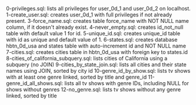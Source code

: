 0-privileges.sql: lists all privileges for user_0d_1 and user_0d_2 on localhost.
1-create_user.sql: creates user_0d_1 with full privileges if not already present.
3-force_name.sql: creates table force_name with NOT NULL name column, if it doesn't already exist.
4-never_empty.sql: creates id_not_null table with default value 1 for id.
5-unique_id.sql: creates unique_id table with id as unique and default value of 1.
6-states.sql: creates database hbtn_0d_usa and states table with auto-increment id and NOT NULL name
7-cities.sql: creates cities table in hbtn_0d_usa with foreign key to states.id
8-cities_of_california_subquery.sql: lists cities of California using a subquery (no JOIN)
9-cities_by_state_join.sql: lists all cities and their state names using JOIN, sorted by city id
10-genre_id_by_show.sql: lists tv shows with at least one genre linked, sorted by title and genre_id
11-genre_id_all_shows.sql: lists all tv shows with genre IDs, including NULL for shows without genres
12-no_genre.sql: lists tv shows without any genre linked, sorted by title
